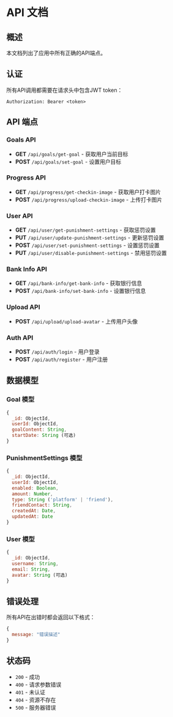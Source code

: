 # API 文档

## 概述
本文档列出了应用中所有正确的API端点。

## 认证
所有API调用都需要在请求头中包含JWT token：
```
Authorization: Bearer <token>
```

## API 端点

### Goals API
- **GET** `/api/goals/get-goal` - 获取用户当前目标
- **POST** `/api/goals/set-goal` - 设置用户目标

### Progress API
- **GET** `/api/progress/get-checkin-image` - 获取用户打卡图片
- **POST** `/api/progress/upload-checkin-image` - 上传打卡图片

### User API
- **GET** `/api/user/get-punishment-settings` - 获取惩罚设置
- **PUT** `/api/user/update-punishment-settings` - 更新惩罚设置
- **POST** `/api/user/set-punishment-settings` - 设置惩罚设置
- **PUT** `/api/user/disable-punishment-settings` - 禁用惩罚设置

### Bank Info API
- **GET** `/api/bank-info/get-bank-info` - 获取银行信息
- **POST** `/api/bank-info/set-bank-info` - 设置银行信息

### Upload API
- **POST** `/api/upload/upload-avatar` - 上传用户头像

### Auth API
- **POST** `/api/auth/login` - 用户登录
- **POST** `/api/auth/register` - 用户注册

## 数据模型

### Goal 模型
```javascript
{
  _id: ObjectId,
  userId: ObjectId,
  goalContent: String,
  startDate: String (可选)
}
```

### PunishmentSettings 模型
```javascript
{
  _id: ObjectId,
  userId: ObjectId,
  enabled: Boolean,
  amount: Number,
  type: String ('platform' | 'friend'),
  friendContact: String,
  createdAt: Date,
  updatedAt: Date
}
```

### User 模型
```javascript
{
  _id: ObjectId,
  username: String,
  email: String,
  avatar: String (可选)
}
```

## 错误处理
所有API在出错时都会返回以下格式：
```javascript
{
  message: "错误描述"
}
```

## 状态码
- `200` - 成功
- `400` - 请求参数错误
- `401` - 未认证
- `404` - 资源不存在
- `500` - 服务器错误 
